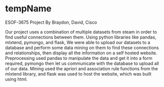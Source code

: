# tempName

ESOF-3675 Project
By Braydon, David, Cisco

Our project uses a combination of multiple datasets from steam in order to find useful connections between them. Using python libraries like pandas, mlxtend, pymongo, and flask, We were able to upload our datasets to a database and perform some data mining on them to find these connections and relationships, then display all the information on a self hosted website. Preprocessing used pandas to manipulate the data and get it into a form required, pymongo then let us communicate with the database to upload all of our data. Mining used the apriori and association rule functions from the mlxtend library, and flask was used to host the website, which was built using html.

